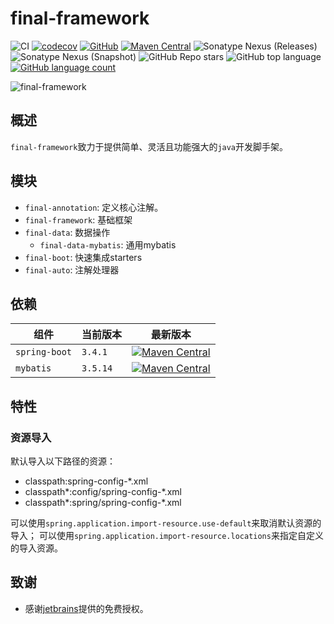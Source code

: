 # final-framework

![CI](https://github.com/ifinal-io/final-frameworks/actions/workflows/ci.yml/badge.svg)
[![codecov](https://codecov.io/github/ifinal-io/final-frameworks/graph/badge.svg?token=31vxLbJ33g)](https://codecov.io/github/ifinal-io/final-frameworks)
[![GitHub](https://img.shields.io/github/license/final-projects/final-framework)](http://www.apache.org/licenses/LICENSE-2.0.html)
[![Maven Central](https://img.shields.io/maven-central/v/org.ifinalframework/final-framework?label=maven&color=success)](https://mvnrepository.com/search?q=org.ifinal.finalframework)
![Sonatype Nexus (Releases)](https://img.shields.io/nexus/r/org.ifinalframework/final-framework?server=https://s01.oss.sonatype.org)
![Sonatype Nexus (Snapshot)](https://img.shields.io/nexus/s/org.ifinalframework/final-framework?server=https://s01.oss.sonatype.org)
![GitHub Repo stars](https://img.shields.io/github/stars/ifinal-io/final-frameworks)
![GitHub top language](https://img.shields.io/github/languages/top/ifinal-io/final-frameworks)
[![GitHub language count](https://img.shields.io/github/languages/count/final-projects/final-framework)](https://github.com/ifinal-io/final-frameworks)

![final-framework](src/images/final-framework@2x.png)

## 概述

`final-framework`致力于提供简单、灵活且功能强大的`java`开发脚手架。

## 模块

* `final-annotation`: 定义核心注解。
* `final-framework`: 基础框架
* `final-data`: 数据操作
  * `final-data-mybatis`: 通用mybatis
* `final-boot`: 快速集成starters
* `final-auto`: 注解处理器

## 依赖

| 组件            | 当前版本     | 最新版本                                                                                                                                                                                                  |
|---------------|----------|-------------------------------------------------------------------------------------------------------------------------------------------------------------------------------------------------------|
| `spring-boot` | `3.4.1`  | [![Maven Central](https://img.shields.io/maven-central/v/org.springframework.boot/spring-boot-starter-parent?label=maven&color=success)](https://mvnrepository.com/search?q=org.springframework.boot) |
| `mybatis`     | `3.5.14` | [![Maven Central](https://img.shields.io/maven-central/v/org.mybatis/mybatis?label=maven&color=success)](https://mvnrepository.com/search?q=org.mybatis)                                              |


## 特性

### 资源导入

默认导入以下路径的资源：

* classpath:spring-config-*.xml
* classpath*:config/spring-config-*.xml
* classpath*:spring/spring-config-*.xml

可以使用`spring.application.import-resource.use-default`来取消默认资源的导入；
可以使用`spring.application.import-resource.locations`来指定自定义的导入资源。

## 致谢

* 感谢<a href="https://www.jetbrains.com/">jetbrains</a>提供的免费授权。
